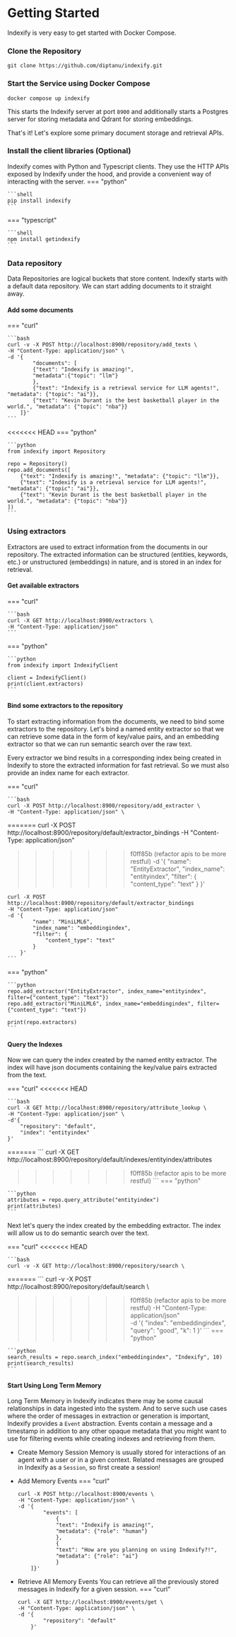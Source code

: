 # Getting Started

Indexify is very easy to get started with Docker Compose.

### Clone the Repository
```shell
git clone https://github.com/diptanu/indexify.git
```

### Start the Service using Docker Compose
```shell
docker compose up indexify
```
This starts the Indexify server at port `8900` and additionally starts a Postgres server for storing metadata and Qdrant for storing embeddings.

That's it! Let's explore some primary document storage and retrieval APIs.

### Install the client libraries (Optional)
Indexify comes with Python and Typescript clients. They use the HTTP APIs exposed by Indexify under the hood, and provide a convenient way of interacting with the server.
=== "python"

    ```shell
    pip install indexify
    ```
=== "typescript"

    ```shell
    npm install getindexify
    ```

### Data repository

Data Repositories are logical buckets that store content. Indexify starts with a default data repository. We can start adding documents to it straight away.

#### Add some documents

=== "curl"

    ```bash
    curl -v -X POST http://localhost:8900/repository/add_texts \
    -H "Content-Type: application/json" \
    -d '{
            "documents": [ 
            {"text": "Indexify is amazing!", 
            "metadata":{"topic": "llm"} 
            },
            {"text": "Indexify is a retrieval service for LLM agents!", "metadata": {"topic": "ai"}}, 
            {"text": "Kevin Durant is the best basketball player in the world.", "metadata": {"topic": "nba"}}
        ]}' 
    ```
<<<<<<< HEAD
=== "python"

    ```python
    from indexify import Repository

    repo = Repository()
    repo.add_documents([
        {"text": "Indexify is amazing!", "metadata": {"topic": "llm"}},
        {"text": "Indexify is a retrieval service for LLM agents!", "metadata": {"topic": "ai"}},
        {"text": "Kevin Durant is the best basketball player in the world.", "metadata": {"topic": "nba"}}
    ])
    ```

### Using extractors

Extractors are used to extract information from the documents in our repository. The extracted information can be structured (entities, keywords, etc.) or unstructured (embeddings) in nature, and is stored in an index for retrieval. 

#### Get available extractors

=== "curl"

    ```bash
    curl -X GET http://localhost:8900/extractors \
    -H "Content-Type: application/json" 
    ```
=== "python"

    ```python
    from indexify import IndexifyClient

    client = IndexifyClient()
    print(client.extractors)
    ```

#### Bind some extractors to the repository

To start extracting information from the documents, we need to bind some extractors to the repository. Let's bind a named entity extractor so that we can retrieve some data in the form of key/value pairs, and an embedding extractor so that we can run semantic search over the raw text.

Every extractor we bind results in a corresponding index being created in Indexify to store the extracted information for fast retrieval. So we must also provide an index name for each extractor.

=== "curl"

    ```bash
    curl -X POST http://localhost:8900/repository/add_extractor \
    -H "Content-Type: application/json" \
=======
    curl -X POST http://localhost:8900/repository/default/extractor_bindings
    -H "Content-Type: application/json"
>>>>>>> f0ff85b (refactor apis to be more restful)
    -d '{
            "name": "EntityExtractor",
            "index_name": "entityindex",
            "filter": {
                "content_type": "text"
            }
        }'

    curl -X POST http://localhost:8900/repository/default/extractor_bindings
    -H "Content-Type: application/json"
    -d '{
            "name": "MiniLML6",
            "index_name": "embeddingindex",
            "filter": {
                "content_type": "text"
            }
        }'
    ```
=== "python"

    ```python
    repo.add_extractor("EntityExtractor", index_name="entityindex", filter={"content_type": "text"})
    repo.add_extractor("MiniLML6", index_name="embeddingindex", filter={"content_type": "text"})

    print(repo.extractors)
    ```


#### Query the Indexes

Now we can query the index created by the named entity extractor. The index will have json documents containing the key/value pairs extracted from the text.

=== "curl"
<<<<<<< HEAD

    ```bash
    curl -X GET http://localhost:8900/repository/attribute_lookup \
    -H "Content-Type: application/json" \
    -d'{
        "repository": "default",
        "index": "entityindex"
    }'
=======
    ```
    curl -X GET http://localhost:8900/repository/default/indexes/entityindex/attributes
>>>>>>> f0ff85b (refactor apis to be more restful)
    ```
=== "python"

    ```python
    attributes = repo.query_attribute("entityindex")
    print(attributes)
    ```

Next let's query the index created by the embedding extractor. The index will allow us to do semantic search over the text.

=== "curl"
<<<<<<< HEAD

    ```bash
    curl -v -X GET http://localhost:8900/repository/search \
=======
    ```
    curl -v -X POST http://localhost:8900/repository/default/search \
>>>>>>> f0ff85b (refactor apis to be more restful)
    -H "Content-Type: application/json" \
    -d '{
            "index": "embeddingindex",
            "query": "good", 
            "k": 1
        }'
    ```
=== "python"

    ```python
    search_results = repo.search_index("embeddingindex", "Indexify", 10)
    print(search_results)
    ```


#### Start Using Long Term Memory
Long Term Memory in Indexify indicates there may be some causal relationships in data ingested into the system. And to serve such use cases where the order of messages in extraction or generation is important, Indexify provides a `Event` abstraction. Events contain a message and a timestamp in addition to any other opaque metadata that you might want to use for filtering events while creating indexes and retrieving from them.
- Create Memory Session
Memory is usually stored for interactions of an agent with a user or in a given context. Related messages are grouped in Indexify as a `Session`, so first create a session!

- Add Memory Events
=== "curl"
    ```
    curl -X POST http://localhost:8900/events \
    -H "Content-Type: application/json" \
    -d '{
            "events": [
                {
                "text": "Indexify is amazing!",
                "metadata": {"role": "human"}
                },
                {
                "text": "How are you planning on using Indexify?!",
                "metadata": {"role": "ai"}
                }
        ]}'
    ```


- Retrieve All Memory Events
You can retrieve all the previously stored messages in Indexify for a given session.
=== "curl"
    ```
    curl -X GET http://localhost:8900/events/get \
    -H "Content-Type: application/json" \
    -d '{
            "repository": "default"
        }'
    ```